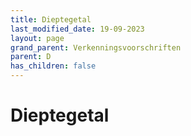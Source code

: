 ```yaml
---
title: Dieptegetal
last_modified_date: 19-09-2023
layout: page
grand_parent: Verkenningsvoorschriften
parent: D
has_children: false
---
```


Dieptegetal
===========

